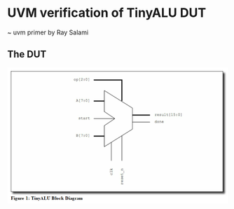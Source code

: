 # UVM verification of TinyALU DUT
~ uvm primer by Ray Salami

## The DUT
![Tiny ALU DUT](images/tinyalu_DUT.png)